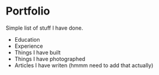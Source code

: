 # Portfolio

Simple list of stuff I have done.
 - Education
 - Experience
 - Things I have built
 - Things I have photographed
 - Articles I have writen (hmmm need to add that actually)
 
